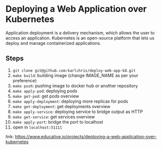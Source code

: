 # Deploying a Web Application over Kubernetes

Application deployment is a delivery mechanism, which allows the user to access an application. Kubernetes is an open-source platform that lets us deploy and manage containerized applications.

## Steps

1. ```git clone git@github.com:karlchris/deploy-web-app-k8.git```
2. ```make build```: building image (change IMAGE_NAME as per your preference)
3. ```make push```: pushing image to docker hub or another repository
3. ```make apply-pod```: deploying pods
4. ```make get-pod```: get pods overview
5. ```make apply-deployment```: deploying more replicas for pods
6. ```make get-deployment```: get deployments overview
7. ```make apply-service```: deploying service to bridge output as HTTP
8. ```make get-service```: get services overview
9. ```make apply-port```: bridge the port to localhost
10. open in `localhost:51111`

link: https://www.educative.io/projects/deploying-a-web-application-over-kubernetes
